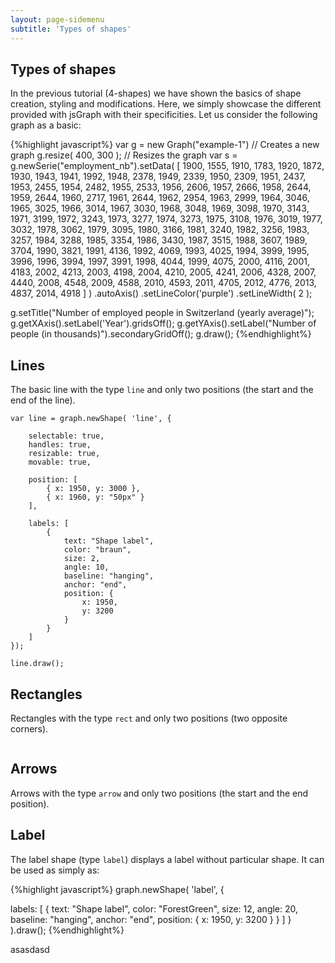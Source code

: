 ```yaml
---
layout: page-sidemenu
subtitle: 'Types of shapes'
---
```

## Types of shapes

<script>
	
</script>

In the previous tutorial (4-shapes) we have shown the basics of shape creation, styling and modifications. Here, we simply showcase the different provided with jsGraph with their specificities.
Let us consider the following graph as a basic:

{%highlight javascript%}
var g = new Graph("example-1") // Creates a new graph
g.resize( 400, 300 ); // Resizes the graph
var s = g.newSerie("employment_nb").setData( [ 1900, 1555, 1910, 1783, 1920, 1872, 1930, 1943, 1941, 1992, 1948, 2378, 1949, 2339, 1950, 2309, 1951, 2437, 1953, 2455, 1954, 2482, 1955, 2533, 1956, 2606, 1957, 2666, 1958, 2644, 1959, 2644, 1960, 2717, 1961, 2644, 1962, 2954, 1963, 2999, 1964, 3046, 1965, 3025, 1966, 3014, 1967, 3030, 1968, 3048, 1969, 3098, 1970, 3143, 1971, 3199, 1972, 3243, 1973, 3277, 1974, 3273, 1975, 3108, 1976, 3019, 1977, 3032, 1978, 3062, 1979, 3095, 1980, 3166, 1981, 3240, 1982, 3256, 1983, 3257, 1984, 3288, 1985, 3354, 1986, 3430, 1987, 3515, 1988, 3607, 1989, 3704, 1990, 3821, 1991, 4136, 1992, 4069, 1993, 4025, 1994, 3999, 1995, 3996, 1996, 3994, 1997, 3991, 1998, 4044, 1999, 4075, 2000, 4116, 2001, 4183, 2002, 4213, 2003, 4198, 2004, 4210, 2005, 4241, 2006, 4328, 2007, 4440, 2008, 4548, 2009, 4588, 2010, 4593, 2011, 4705, 2012, 4776, 2013, 4837, 2014, 4918 ] )
	.autoAxis()
	.setLineColor('purple')
	.setLineWidth( 2 );
	
g.setTitle("Number of employed people in Switzerland (yearly average)");
g.getXAxis().setLabel('Year').gridsOff();
g.getYAxis().setLabel("Number of people (in thousands)").secondaryGridOff();
g.draw();
{%endhighlight%}

<div id="example-1" class="jsgraph-example"></div>
<script>

function makeGraph( dom ) {

	var g = new Graph( dom ) // Creates a new graph
	g.resize( 400, 300 ); // Resizes the graph
	var s = g.newSerie("employment_nb").setData( [ 1900, 1555, 1910, 1783, 1920, 1872, 1930, 1943, 1941, 1992, 1948, 2378, 1949, 2339, 1950, 2309, 1951, 2437, 1953, 2455, 1954, 2482, 1955, 2533, 1956, 2606, 1957, 2666, 1958, 2644, 1959, 2644, 1960, 2717, 1961, 2644, 1962, 2954, 1963, 2999, 1964, 3046, 1965, 3025, 1966, 3014, 1967, 3030, 1968, 3048, 1969, 3098, 1970, 3143, 1971, 3199, 1972, 3243, 1973, 3277, 1974, 3273, 1975, 3108, 1976, 3019, 1977, 3032, 1978, 3062, 1979, 3095, 1980, 3166, 1981, 3240, 1982, 3256, 1983, 3257, 1984, 3288, 1985, 3354, 1986, 3430, 1987, 3515, 1988, 3607, 1989, 3704, 1990, 3821, 1991, 4136, 1992, 4069, 1993, 4025, 1994, 3999, 1995, 3996, 1996, 3994, 1997, 3991, 1998, 4044, 1999, 4075, 2000, 4116, 2001, 4183, 2002, 4213, 2003, 4198, 2004, 4210, 2005, 4241, 2006, 4328, 2007, 4440, 2008, 4548, 2009, 4588, 2010, 4593, 2011, 4705, 2012, 4776, 2013, 4837, 2014, 4918 ] )
		.autoAxis()
		.setLineColor('purple')
		.setLineWidth( 2 );

	g.setTitle("Number of employed people in Switzerland (yearly average)");
	g.getXAxis().setLabel('Year').gridsOff();
	g.getYAxis().setLabel("Number of people (in thousands)").secondaryGridOff();
	g.draw();

	return g;
}


makeGraph( "example-1" );
</script>



## Lines

The basic line with the type ```line``` and only two positions (the start and the end of the line).


```
var line = graph.newShape( 'line', {
	
	selectable: true,
	handles: true,
	resizable: true,
	movable: true,

	position: [
		{ x: 1950, y: 3000 },
		{ x: 1960, y: "50px" }
	],

	labels: [
		{
			text: "Shape label",
			color: "braun",
			size: 2,
			angle: 10,
			baseline: "hanging",
			anchor: "end",
			position: {
				x: 1950,
				y: 3200
			}
		}
	]
});

line.draw();
```


<div id="example-2" class="jsgraph-example"></div>
<script>

( function() {

	var graph = makeGraph( 'example-2' );
	var line = graph.newShape( 'line', {
		
		selectable: true,
		handles: true,
		resizable: true,
		movable: true,

		strokeWidth: 3,
		strokeColor: "ForestGreen",
		
		position: [
			{ x: 1950, y: 3000 },
			{ x: 1960, y: "50px" }
		],

		labels: [
			{
				text: "Shape label",
				color: "ForestGreen",
				size: 12,
				angle: 20,
				baseline: "hanging",
				anchor: "end",
				position: {
					x: 1950,
					y: 3200
				}
			}
		]
	});

	line.draw();


}) ();

</script>


## Rectangles

Rectangles with the type ```rect``` and only two positions (two opposite corners). 


<div id="example-3" class="jsgraph-example"></div>
<pre id="example-3-pos"></pre>
<script>

( function() {

	var graph = makeGraph( "example-3" );
	var rect = graph.newShape( 'rect', {
		
		selectable: true,
		handles: true,
		resizable: true,
		movable: true,

		strokeWidth: 2,
		strokeColor: "ForestGreen",
		fill: 'GreenSnake',
		fillOpacity: 0.2,
		
		position: [
			{ x: 1950, y: 3000 },
			{ x: 1960, y: "50px" }
		]
	});

	graph.on("shapeChanged", function( shape ) {
		updatePre( shape );
	});

	function updatePre( shape ) {
		$("#example-3-pos").html( JSON.stringify( { position1: shape.getPosition( 0 ), position2: shape.getPosition( 1 ) }, false, "\t") );
	}
	
	updatePre( rect );
	rect.draw();

}) ();

</script>


## Arrows

Arrows with the type ```arrow``` and only two positions (the start and the end position). 


<div id="example-4" class="jsgraph-example"></div>
<script>
( function() {

	var graph = makeGraph( "example-4" );
	var arrow = graph.newShape( 'arrow', {
		
		selectable: true,
		handles: true,
		resizable: true,
		movable: true,

		strokeWidth: 2,
		strokeColor: "ForestGreen",
		fill: 'GreenSnake',
		fillOpacity: 0.2,
		
		position: [
			{ x: 1950, y: 3000 },
			{ x: 1960, y: "50px" }
		]
	});

	arrow.draw();

}) ();

</script>



## Label

The label shape (type ```label```) displays a label without particular shape. It can be used as simply as:

{%highlight javascript%}
graph.newShape( 'label', {
	
  labels: [ {
    text: "Shape label",
    color: "ForestGreen",
    size: 12,
	angle: 20,
	baseline: "hanging",
	anchor: "end",
	position: {
	  x: 1950,
	  y: 3200
	}
  } ]
} ).draw();
{%endhighlight%}

<div id="example-5" class="jsgraph-example"></div>
<script>
( function() {

	var graph = makeGraph( "example-5" );
	graph.newShape( 'label', {

		labels: [ {
			text: "Shape label",
			color: "ForestGreen",
			size: 12,
			angle: 20,
			baseline: "hanging",
			anchor: "end",
			position: {
				x: 1950,
				y: 3200
			}
		} ]

	}).draw();


}) ();

</script>


asasdasd